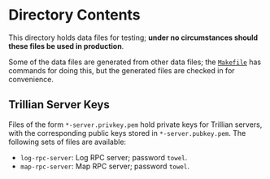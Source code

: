 # Directory Contents

This directory holds data files for testing; **under no circumstances should
these files be used in production**.

Some of the data files are generated from other data files; the
[`Makefile`](Makefile) has commands for doing this, but the generated files are
checked in for convenience.

## Trillian Server Keys

Files of the form `*-server.privkey.pem` hold private keys for Trillian servers,
with the corresponding public keys stored in `*-server.pubkey.pem`. The
following sets of files are available:

-   `log-rpc-server`: Log RPC server; password `towel`.
-   `map-rpc-server`: Map RPC server; password `towel`.
